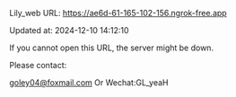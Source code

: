 Lily_web URL: https://ae6d-61-165-102-156.ngrok-free.app

Updated at: 2024-12-10 14:12:10

If you cannot open this URL, the server might be down.

Please contact: 

goley04@foxmail.com Or Wechat:GL_yeaH